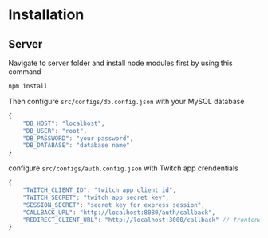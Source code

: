 # Installation

## Server
Navigate to server folder and install node modules first by using this command
```sh
npm install
```
Then configure `src/configs/db.config.json` with your MySQL database
```js
{
    "DB_HOST": "localhost",
    "DB_USER": "root", 
    "DB_PASSWORD": "your password",
    "DB_DATABASE": "database name"
}
```
configure `src/configs/auth.config.json` with Twitch app crendentials
```js
{
    "TWITCH_CLIENT_ID": "twitch app client id",
    "TWITCH_SECRET": "twitch app secret key",
    "SESSION_SECRET": "secret key for express session",
    "CALLBACK_URL": "http://localhost:8080/auth/callback",
    "REDIRECT_CLIENT_URL": "http://localhost:3000/callback" // frontend app url
}
```
